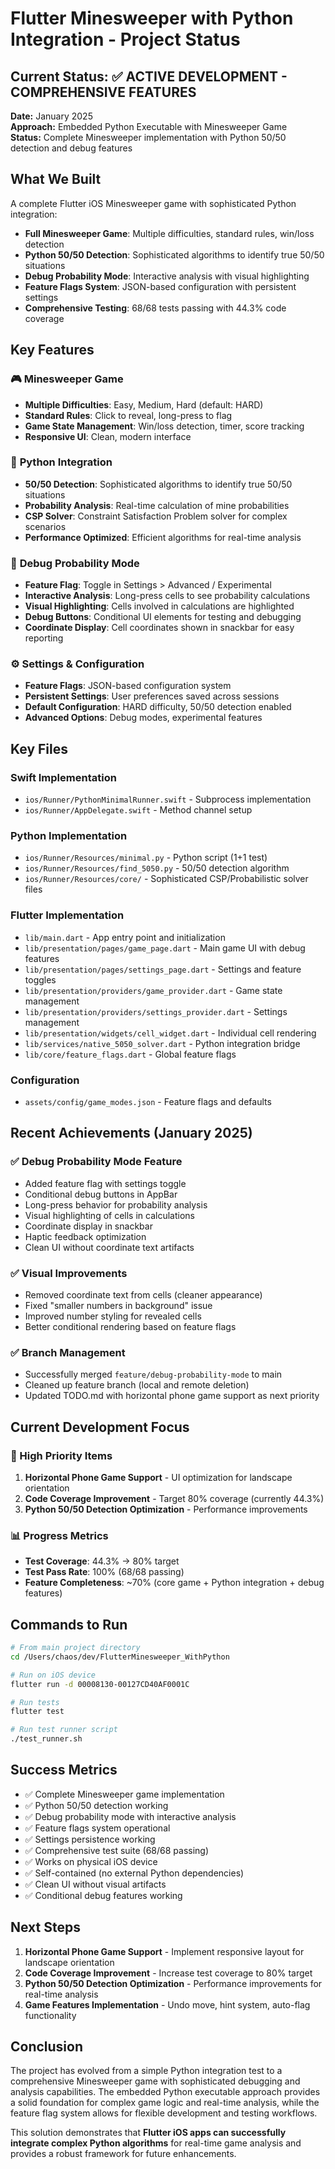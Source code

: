 # Flutter Minesweeper with Python Integration - Project Status

## Current Status: ✅ ACTIVE DEVELOPMENT - COMPREHENSIVE FEATURES

**Date:** January 2025  
**Approach:** Embedded Python Executable with Minesweeper Game  
**Status:** Complete Minesweeper implementation with Python 50/50 detection and debug features

## What We Built

A complete Flutter iOS Minesweeper game with sophisticated Python integration:
- **Full Minesweeper Game**: Multiple difficulties, standard rules, win/loss detection
- **Python 50/50 Detection**: Sophisticated algorithms to identify true 50/50 situations
- **Debug Probability Mode**: Interactive analysis with visual highlighting
- **Feature Flags System**: JSON-based configuration with persistent settings
- **Comprehensive Testing**: 68/68 tests passing with 44.3% code coverage

## Key Features

### 🎮 **Minesweeper Game**
- **Multiple Difficulties**: Easy, Medium, Hard (default: HARD)
- **Standard Rules**: Click to reveal, long-press to flag
- **Game State Management**: Win/loss detection, timer, score tracking
- **Responsive UI**: Clean, modern interface

### 🤖 **Python Integration**
- **50/50 Detection**: Sophisticated algorithms to identify true 50/50 situations
- **Probability Analysis**: Real-time calculation of mine probabilities
- **CSP Solver**: Constraint Satisfaction Problem solver for complex scenarios
- **Performance Optimized**: Efficient algorithms for real-time analysis

### 🔧 **Debug Probability Mode**
- **Feature Flag**: Toggle in Settings > Advanced / Experimental
- **Interactive Analysis**: Long-press cells to see probability calculations
- **Visual Highlighting**: Cells involved in calculations are highlighted
- **Debug Buttons**: Conditional UI elements for testing and debugging
- **Coordinate Display**: Cell coordinates shown in snackbar for easy reporting

### ⚙️ **Settings & Configuration**
- **Feature Flags**: JSON-based configuration system
- **Persistent Settings**: User preferences saved across sessions
- **Default Configuration**: HARD difficulty, 50/50 detection enabled
- **Advanced Options**: Debug modes, experimental features

## Key Files

### Swift Implementation
- `ios/Runner/PythonMinimalRunner.swift` - Subprocess implementation
- `ios/Runner/AppDelegate.swift` - Method channel setup

### Python Implementation  
- `ios/Runner/Resources/minimal.py` - Python script (1+1 test)
- `ios/Runner/Resources/find_5050.py` - 50/50 detection algorithm
- `ios/Runner/Resources/core/` - Sophisticated CSP/Probabilistic solver files

### Flutter Implementation
- `lib/main.dart` - App entry point and initialization
- `lib/presentation/pages/game_page.dart` - Main game UI with debug features
- `lib/presentation/pages/settings_page.dart` - Settings and feature toggles
- `lib/presentation/providers/game_provider.dart` - Game state management
- `lib/presentation/providers/settings_provider.dart` - Settings management
- `lib/presentation/widgets/cell_widget.dart` - Individual cell rendering
- `lib/services/native_5050_solver.dart` - Python integration bridge
- `lib/core/feature_flags.dart` - Global feature flags

### Configuration
- `assets/config/game_modes.json` - Feature flags and defaults

## Recent Achievements (January 2025)

### ✅ **Debug Probability Mode Feature**
- Added feature flag with settings toggle
- Conditional debug buttons in AppBar
- Long-press behavior for probability analysis
- Visual highlighting of cells in calculations
- Coordinate display in snackbar
- Haptic feedback optimization
- Clean UI without coordinate text artifacts

### ✅ **Visual Improvements**
- Removed coordinate text from cells (cleaner appearance)
- Fixed "smaller numbers in background" issue
- Improved number styling for revealed cells
- Better conditional rendering based on feature flags

### ✅ **Branch Management**
- Successfully merged `feature/debug-probability-mode` to main
- Cleaned up feature branch (local and remote deletion)
- Updated TODO.md with horizontal phone game support as next priority

## Current Development Focus

### **🔄 High Priority Items**
1. **Horizontal Phone Game Support** - UI optimization for landscape orientation
2. **Code Coverage Improvement** - Target 80% coverage (currently 44.3%)
3. **Python 50/50 Detection Optimization** - Performance improvements

### **📊 Progress Metrics**
- **Test Coverage**: 44.3% → 80% target
- **Test Pass Rate**: 100% (68/68 passing)
- **Feature Completeness**: ~70% (core game + Python integration + debug features)

## Commands to Run

```bash
# From main project directory
cd /Users/chaos/dev/FlutterMinesweeper_WithPython

# Run on iOS device
flutter run -d 00008130-00127CD40AF0001C

# Run tests
flutter test

# Run test runner script
./test_runner.sh
```

## Success Metrics

- ✅ Complete Minesweeper game implementation
- ✅ Python 50/50 detection working
- ✅ Debug probability mode with interactive analysis
- ✅ Feature flags system operational
- ✅ Settings persistence working
- ✅ Comprehensive test suite (68/68 passing)
- ✅ Works on physical iOS device
- ✅ Self-contained (no external Python dependencies)
- ✅ Clean UI without visual artifacts
- ✅ Conditional debug features working

## Next Steps

1. **Horizontal Phone Game Support** - Implement responsive layout for landscape orientation
2. **Code Coverage Improvement** - Increase test coverage to 80% target
3. **Python 50/50 Detection Optimization** - Performance improvements for real-time analysis
4. **Game Features Implementation** - Undo move, hint system, auto-flag functionality

## Conclusion

The project has evolved from a simple Python integration test to a comprehensive Minesweeper game with sophisticated debugging and analysis capabilities. The embedded Python executable approach provides a solid foundation for complex game logic and real-time analysis, while the feature flag system allows for flexible development and testing workflows.

This solution demonstrates that **Flutter iOS apps can successfully integrate complex Python algorithms** for real-time game analysis and provides a robust framework for future enhancements. 